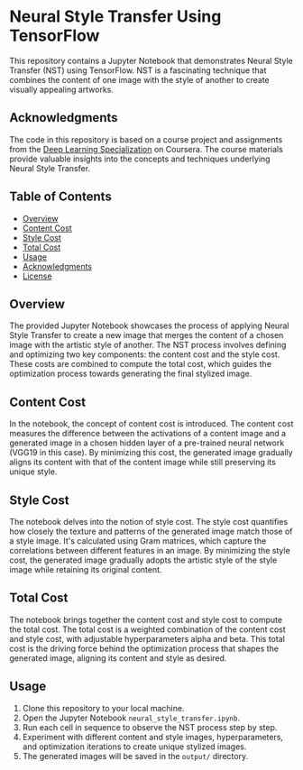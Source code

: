 # Neural Style Transfer Using TensorFlow

This repository contains a Jupyter Notebook that demonstrates Neural Style Transfer (NST) using TensorFlow. NST is a fascinating technique that combines the content of one image with the style of another to create visually appealing artworks.

## Acknowledgments

The code in this repository is based on a course project and assignments from the [Deep Learning Specialization](https://www.coursera.org/specializations/deep-learning) on Coursera. 
The course materials provide valuable insights into the concepts and techniques underlying Neural Style Transfer.

## Table of Contents

- [Overview](#overview)
- [Content Cost](#content-cost)
- [Style Cost](#style-cost)
- [Total Cost](#total-cost)
- [Usage](#usage)
- [Acknowledgments](#acknowledgments)
- [License](#license)

## Overview

The provided Jupyter Notebook showcases the process of applying Neural Style Transfer to create a new image that merges the content of a chosen image with the artistic style of another. The NST process involves defining and optimizing two key components: the content cost and the style cost. These costs are combined to compute the total cost, which guides the optimization process towards generating the final stylized image.

## Content Cost

In the notebook, the concept of content cost is introduced. The content cost measures the difference between the activations of a content image and a generated image in a chosen hidden layer of a pre-trained neural network (VGG19 in this case). By minimizing this cost, the generated image gradually aligns its content with that of the content image while still preserving its unique style.

## Style Cost

The notebook delves into the notion of style cost. The style cost quantifies how closely the texture and patterns of the generated image match those of a style image. It's calculated using Gram matrices, which capture the correlations between different features in an image. By minimizing the style cost, the generated image gradually adopts the artistic style of the style image while retaining its original content.

## Total Cost

The notebook brings together the content cost and style cost to compute the total cost. The total cost is a weighted combination of the content cost and style cost, with adjustable hyperparameters alpha and beta. This total cost is the driving force behind the optimization process that shapes the generated image, aligning its content and style as desired.

## Usage

1. Clone this repository to your local machine.
2. Open the Jupyter Notebook `neural_style_transfer.ipynb`.
3. Run each cell in sequence to observe the NST process step by step.
4. Experiment with different content and style images, hyperparameters, and optimization iterations to create unique stylized images.
5. The generated images will be saved in the `output/` directory.



